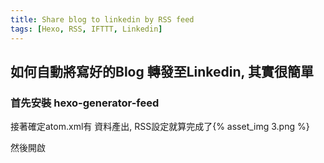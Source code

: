 ```yaml
---
title: Share blog to linkedin by RSS feed
tags: [Hexo, RSS, IFTTT, Linkedin]
---
```


## 如何自動將寫好的Blog 轉發至Linkedin, 其實很簡單

### 首先安裝 hexo-generator-feed
<!-- More -->

接著確定atom.xml有 資料產出, RSS設定就算完成了{% asset_img 3.png %}

然後開啟 
